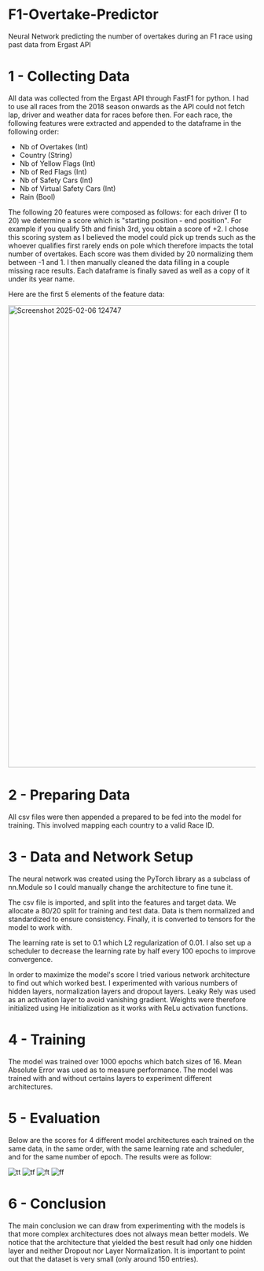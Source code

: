 # F1-Overtake-Predictor
Neural Network predicting the number of overtakes during an F1 race using past data from Ergast API

# 1 - Collecting Data

 All data was collected from the Ergast API through FastF1 for python. I had to use all races from the 2018 season onwards as the API could not fetch lap, driver and weather data for races before then. For each race, the following features were extracted and appended to the dataframe in the following order:

   - Nb of Overtakes (Int)
   - Country (String)
   - Nb of Yellow Flags (Int)
   - Nb of Red Flags (Int)
   - Nb of Safety Cars (Int)
   - Nb of Virtual Safety Cars (Int)
   - Rain (Bool)

The following 20 features were composed as follows: for each driver (1 to 20) we determine a score which is "starting position - end position". For example if you qualify 5th and finish 3rd, you obtain a score of +2. I chose this scoring system as I believed the model could pick up trends such as the whoever qualifies first rarely ends on pole which therefore impacts the total number of overtakes. Each score was them divided by 20 normalizing them between -1 and 1. I then manually cleaned the data filling in a couple missing race results. Each dataframe is finally saved as well as a copy of it under its year name.

Here are the first 5 elements of the feature data: 

<img width="941" alt="Screenshot 2025-02-06 124747" src="https://github.com/user-attachments/assets/763ef4ae-8f3d-4f8e-a129-418b33042a9f" />

# 2 - Preparing Data

All csv files were then appended a prepared to be fed into the model for training. This involved mapping each country to a valid Race ID.

# 3 - Data and Network Setup

The neural network was created using the PyTorch library as a subclass of nn.Module so I could manually change the architecture to fine tune it.

The csv file is imported, and split into the features and target data. We allocate a 80/20 split for training and test data. Data is them normalized and standardized to ensure consistency. Finally, it is converted to tensors for the model to work with.

The learning rate is set to 0.1 which L2 regularization of 0.01. I also set up a scheduler to decrease the learning rate by half every 100 epochs to improve convergence.

In order to maximize the model's score I tried various network architecture to find out which worked best. I experimented with various numbers of hidden layers, normalization layers and dropout layers. Leaky Rely was used as an activation layer to avoid vanishing gradient. Weights were therefore initialized using He initialization as it works with ReLu activation functions. 

# 4 - Training 

The model was trained over 1000 epochs which batch sizes of 16. Mean Absolute Error was used as to measure performance. The model was trained with and without certains layers to experiment different architectures.

# 5 - Evaluation

Below are the scores for 4 different model architectures each trained on the same data, in the same order, with the same learning rate and scheduler, and for the same number of epoch. The results were as follow:

![tt](https://github.com/user-attachments/assets/492416d4-e42e-4d20-966f-bb792d7fd11c)
![tf](https://github.com/user-attachments/assets/c56300aa-d100-4520-8a0c-c3f281859b27)
![ft](https://github.com/user-attachments/assets/bffcd538-8fcd-4ec1-b62b-3ee07ed2223f)
![ff](https://github.com/user-attachments/assets/1d022e24-bbdb-4dab-8c84-c5b059db26a1)

# 6 - Conclusion

The main conclusion we can draw from experimenting with the models is that more complex architectures does not always mean better models. We notice that the architecture that yielded the best result had only one hidden layer and neither Dropout nor Layer Normalization. It is important to point out that the dataset is very small (only around 150 entries).

